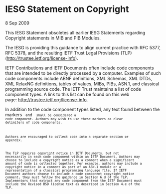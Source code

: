 IESG Statement on Copyright
===========================

8 Sep 2009

This IESG Statement obsoletes all earlier IESG Statements regarding Copyright statements in MIB and PIB Modules.

The IESG is providing this guidance to align current practice with RFC 5377, RFC 5378, and the resulting IETF Trust Legal Provisions (TLP) (<http://trustee.ietf.org/license-info>).

IETF Contributions and IETF Documents often include code components that are intended to be directly processed by a computer. Examples of such code components include ABNF definitions, XML Schemas, XML DTDs, XML RelaxNG definitions, tables of values, MIBs, PIBs, ASN.1, and classical programming source code. The IETF Trust maintains a list of code component types. A link to this list can be found on this web page: <http://trustee.ietf.org/license-info>.

In addition to the code component types listed, any text found between the markers <CODE BEGINS> and <CODE ENDS> shall be considered a code component. Authors may wish to use these markers as clear delimiters of code components.

Authors are encouraged to collect code into a separate section or appendix.

The TLP requires copyright notice in IETF Documents, but not necessarily in each code component within an IETF Document. Authors may choose to include a copyright notice as a comment when a significant amount of code is collected together. For example, authors may include a copyright notice in a comment as part of an ASN.1 module or a representation of a classical programming language file. If IETF Document authors choose to include a code component copyright notice comment, they must follow the guidance in Section 6.d of the TLP. Implementors that extract any code component from the IETF Document must include the Revised BSD license text as described in Section 4.e of the TLP.

